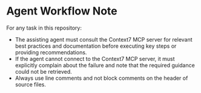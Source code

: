 # Agent Workflow Note

For any task in this repository:
- The assisting agent must consult the Context7 MCP server for relevant best practices and documentation before executing key steps or providing recommendations.
- If the agent cannot connect to the Context7 MCP server, it must explicitly complain about the failure and note that the required guidance could not be retrieved.
- Always use line comments and not block comments on the header of source files.

